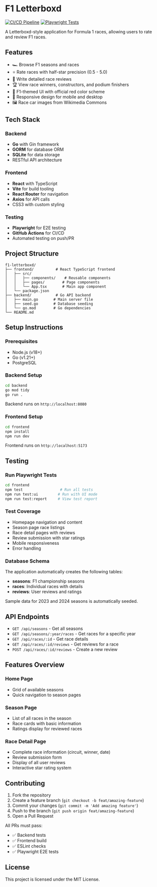 # F1 Letterboxd

[![CI/CD Pipeline](https://github.com/DanialBeg/f1-letterboxd/actions/workflows/ci.yml/badge.svg)](https://github.com/DanialBeg/f1-letterboxd/actions/workflows/ci.yml)
[![Playwright Tests](https://github.com/DanialBeg/f1-letterboxd/actions/workflows/playwright.yml/badge.svg)](https://github.com/DanialBeg/f1-letterboxd/actions/workflows/playwright.yml)

A Letterboxd-style application for Formula 1 races, allowing users to rate and review F1 races.

## Features

- 🏎️ Browse F1 seasons and races
- ⭐ Rate races with half-star precision (0.5 - 5.0)
- 📝 Write detailed race reviews
- 🏆 View race winners, constructors, and podium finishers
- 🎨 F1-themed UI with official red color scheme
- 📱 Responsive design for mobile and desktop
- 🖼️ Race car images from Wikimedia Commons

## Tech Stack

### Backend
- **Go** with Gin framework
- **GORM** for database ORM
- **SQLite** for data storage
- RESTful API architecture

### Frontend
- **React** with TypeScript
- **Vite** for build tooling
- **React Router** for navigation
- **Axios** for API calls
- CSS3 with custom styling

### Testing
- **Playwright** for E2E testing
- **GitHub Actions** for CI/CD
- Automated testing on push/PR

## Project Structure

```
f1-letterboxd/
├── frontend/          # React TypeScript frontend
│   ├── src/
│   │   ├── components/    # Reusable components
│   │   ├── pages/        # Page components
│   │   └── App.tsx       # Main app component
│   └── package.json
├── backend/           # Go API backend
│   ├── main.go       # Main server file
│   ├── seed.go       # Database seeding
│   └── go.mod        # Go dependencies
└── README.md
```

## Setup Instructions

### Prerequisites

- Node.js (v18+)
- Go (v1.21+)
- PostgreSQL

### Backend Setup
```bash
cd backend
go mod tidy
go run .
```
Backend runs on `http://localhost:8080`

### Frontend Setup
```bash
cd frontend
npm install
npm run dev
```
Frontend runs on `http://localhost:5173`

## Testing

### Run Playwright Tests
```bash
cd frontend
npm test                 # Run all tests
npm run test:ui         # Run with UI mode
npm run test:report     # View test report
```

### Test Coverage
- Homepage navigation and content
- Season page race listings
- Race detail pages with reviews
- Review submission with star ratings
- Mobile responsiveness
- Error handling

### Database Schema

The application automatically creates the following tables:

- **seasons**: F1 championship seasons
- **races**: Individual races with details
- **reviews**: User reviews and ratings

Sample data for 2023 and 2024 seasons is automatically seeded.

## API Endpoints

- `GET /api/seasons` - Get all seasons
- `GET /api/seasons/:year/races` - Get races for a specific year
- `GET /api/races/:id` - Get race details
- `GET /api/races/:id/reviews` - Get reviews for a race
- `POST /api/races/:id/reviews` - Create a new review

## Features Overview

### Home Page
- Grid of available seasons
- Quick navigation to season pages

### Season Page
- List of all races in the season
- Race cards with basic information
- Ratings display for reviewed races

### Race Detail Page
- Complete race information (circuit, winner, date)
- Review submission form
- Display of all user reviews
- Interactive star rating system

## Contributing

1. Fork the repository
2. Create a feature branch (`git checkout -b feat/amazing-feature`)
3. Commit your changes (`git commit -m 'Add amazing feature'`)
4. Push to the branch (`git push origin feat/amazing-feature`)
5. Open a Pull Request

All PRs must pass:
- ✅ Backend tests
- ✅ Frontend build
- ✅ ESLint checks
- ✅ Playwright E2E tests

## License

This project is licensed under the MIT License.